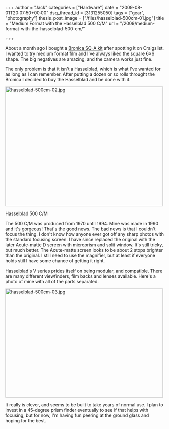 +++
author = "Jack"
categories = ["Hardware"]
date = "2009-08-01T20:07:50+00:00"
dsq_thread_id = [3131255050]
tags = ["gear", "photography"]
thesis_post_image = ["/files/hasselblad-500cm-01.jpg"]
title = "Medium Format with the Hasselblad 500 C/M"
url = "/2009/medium-format-with-the-hasselblad-500-cm/"

+++

About a month ago I bought a [Bronica SQ-A kit](2009/06/medium-format-with-the-bronica-sq-a/) after spotting it on Craigslist. I wanted to try medium format film and I've always liked the square 6&#215;6 shape. The big negatives are amazing, and the camera works just fine.

The only problem is that it isn't a Hasselblad, which is what I've wanted for as long as I can remember. After putting a dozen or so rolls throught the Bronica I decided to buy the Hasselblad and be done with it.

<img src="/files/hasselblad-500cm-02.jpg" alt="hasselblad-500cm-02.jpg" border="0" width="500" height="380" />

Hasselblad 500 C/M

The 500 C/M was produced from 1970 until 1994. Mine was made in 1990 and it's gorgeous! That's the good news. The bad news is that I couldn't focus the thing. I don't know how anyone ever got off any sharp photos with the standard focusing screen. I have since replaced the original with the later Acute-matte D screen with microprism and split window. It's still tricky, but much better. The Acute-matte screen looks to be about 2 stops brighter than the original. I still need to use the magnifier, but at least if everyone holds still I have some chance of getting it right.

Hasselblad's V series prides itself on being modular, and compatible. There are many different viewfinders, film backs and lenses available. Here's a photo of mine with all of the parts separated.

<img src="/files/hasselblad-500cm-03.jpg" alt="hasselblad-500cm-03.jpg" border="0" width="500" height="346" />

It really is clever, and seems to be built to take years of normal use. I plan to invest in a 45-degree prism finder eventually to see if that helps with focusing, but for now, I'm having fun peering at the ground glass and hoping for the best.
